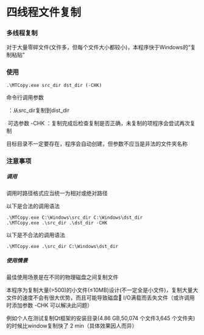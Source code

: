 # 四线程文件复制

### 多线程复制

对于大量零碎文件(文件多，但每个文件大小都较小)，本程序快于Windows的“复制粘贴”

### 使用

```
.\MTCopy.exe src_dir dst_dir (-CHK)
```

命令行调用参数

​	：从src_dir复制到dist_dir

​	可选参数 -CHK ：复制完成后检查复制是否正确，未复制的项程序会尝试再次复制

目标目录不一定要存在，程序会自动创建，但参数不应当是非法的文件夹名称

### 注意事项

##### 调用

调用时路径格式应当统一为相对或绝对路径

以下是合法的调用语法

```
.\MTCopy.exe C:\Windows\src_dir C:\Windows\dst_dir
.\MTCopy.exe .\src_dir .\dst_dir -CHK
```

以下是不合法的调用语法

```
.\MTCopy.exe .\src_dir C:\Windows\dst_dir
```

##### 使用情景

最佳使用场景是在不同的物理磁盘之间复制文件

本程序为复制大量(>500)的小文件(≤10MB)设计(不一定全是小文件)，复制大量大文件的速度不会有很大优势，而且可能导致磁盘💽 I/O满载而丢失文件（或许调用时添加参数 -CHK 可以解决此问题）

例如个人在测试复制Qt框架的安装目录(4.86 GB,50,074 个文件3,645 个文件夹)的时候比window复制快了 2 min（具体效果因人而异）